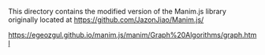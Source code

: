 This directory contains the modified version of the Manim.js library originally located at https://github.com/JazonJiao/Manim.js/



https://egeozgul.github.io/manim.js/manim/Graph%20Algorithms/graph.html
